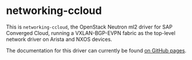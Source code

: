 # networking-ccloud
This is `networking-ccloud`, the OpenStack Neutron ml2 driver for SAP Converged Cloud,
running a VXLAN-BGP-EVPN fabric as the top-level network driver on Arista and NXOS devices.

The documentation for this driver can currently be found [on GitHub pages](https://sapcc.github.io/networking-ccloud/).

